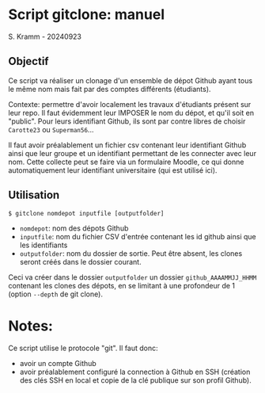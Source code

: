 # Script gitclone: manuel

S. Kramm - 20240923

## Objectif
Ce script va réaliser un clonage d'un ensemble de dépot Github ayant tous le même nom
mais fait par des comptes différents (étudiants).

Contexte: permettre d'avoir localement les travaux d'étudiants présent sur leur repo.
Il faut évidemment leur IMPOSER le nom du dépot, et qu'il soit en "public".
Pour leurs identifiant Github, ils sont par contre libres de choisir `Carotte23` ou `Superman56`...

Il faut avoir préalablement un fichier csv contenant leur identifiant Github ainsi
que leur groupe et un identifiant permettant de les connecter avec leur nom.
Cette collecte peut se faire via un formulaire Moodle, ce qui donne automatiquement
leur identifiant universitaire (qui est utilisé ici).

## Utilisation
```
$ gitclone nomdepot inputfile [outputfolder]
```
- `nomdepot`: nom des dépots Github
- `inputfile`: nom du fichier CSV d'entrée contenant les id github ainsi que les identifiants
- `outputfolder`: nom du dossier de sortie.
Peut être absent, les clones seront créés dans le dossier courant.

Ceci va créer dans le dossier `outputfolder` un dossier `github_AAAAMMJJ_HHMM` contenant les clones
des dépots, en se limitant à une profondeur de 1 (option `--depth` de git clone).

# Notes:

Ce script utilise le protocole "git".
Il faut donc:
- avoir un compte Github
- avoir préalablement configuré la connection à Github en SSH
(création des clés SSH en local et copie de la clé publique sur son profil Github).


